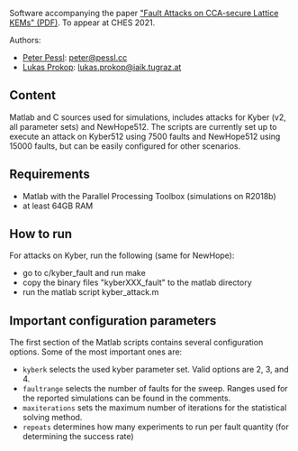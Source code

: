 Software accompanying the paper ["Fault Attacks on CCA-secure Lattice KEMs" (PDF)](https://eprint.iacr.org/2021/064.pdf). To appear at CHES 2021.

Authors:
  - [Peter Pessl](https://pessl.cc): <peter@pessl.cc>
  - [Lukas Prokop](https://www.iaik.tugraz.at/person/lukas-prokop/): <lukas.prokop@iaik.tugraz.at>

## Content
Matlab and C sources used for simulations, includes attacks for Kyber (v2, all parameter sets) and NewHope512. The scripts are currently set up to execute an attack on Kyber512 using 7500 faults and NewHope512 using 15000 faults, but can be easily configured for other scenarios.

## Requirements

* Matlab with the Parallel Processing Toolbox (simulations on R2018b)
* at least 64GB RAM

## How to run
For attacks on Kyber, run the following (same for NewHope):
* go to c/kyber_fault and run make
* copy the binary files "kyberXXX_fault" to the matlab directory
* run the matlab script kyber_attack.m 

## Important configuration parameters
The first section of the Matlab scripts contains several configuration options. Some of the most important ones are:
* `kyberk` selects the used kyber parameter set. Valid options are 2, 3, and 4. 
* `faultrange` selects the number of faults for the sweep. Ranges used for the reported simulations can be found in the comments.
* `maxiterations` sets the maximum number of iterations for the statistical solving method.
* `repeats` determines how many experiments to run per fault quantity (for determining the success rate)
